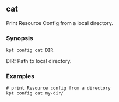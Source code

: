 ## cat

Print Resource Config from a local directory.

### Synopsis

    kpt config cat DIR

  DIR:
    Path to local directory.

### Examples

    # print Resource config from a directory
    kpt config cat my-dir/
